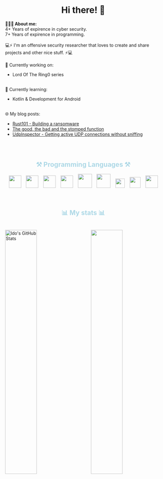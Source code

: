 <h1 align="center">Hi there! 👋</h1>
<b>👨🏻‍💻 About me:</b><br />
4+ Years of expirence in cyber security.<br />
7+ Years of expirence in programming.<br /><br />
💻⚡ I'm an offensive security researcher that loves to create and share projects and other nice stuff. ⚡💻
<br /><br />
💭 Currently working on: 
<ul>
  <li>Lord Of The Ring0 series</li>
</ul><br />
📙 Currently learning:
<ul>
  <li>Kotlin & Development for Android</li>
</ul><br />
<!-- 💡 Need help with: 
<ul>
  <li>things</li>
</ul><br /><br /> -->
🌐 My blog posts:
<ul>
  <li><a href="https://idov31.github.io/2022-05-07-rust101-rustomware/">Rust101 - Building a ransomware</a></li>
  <li><a href="https://idov31.github.io/2022-01-28-function-stomping/">The good, the bad and the stomped function</a></li>
  <li><a href="https://idov31.github.io/2021-08-19-list-udp-connections/">UdpInspector - Getting active UDP connections without sniffing</a></li>
</ul><br /><br />
<div align="center">
  <h2 style="color:lightblue">⚒️ Programming Languages ⚒️</h2>
    <code><img height="40" src="https://cdn.jsdelivr.net/gh/devicons/devicon/icons/cplusplus/cplusplus-original.svg"></code>&nbsp;&nbsp;&nbsp;
    <code><img height="40" src="https://upload.wikimedia.org/wikipedia/commons/1/18/C_Programming_Language.svg"></code>&nbsp;&nbsp;&nbsp;
    <code><img height="40" src="https://cdn.jsdelivr.net/gh/devicons/devicon/icons/csharp/csharp-original.svg"></code>&nbsp;&nbsp;&nbsp;
    <code><img height="40" src="https://cdn.jsdelivr.net/gh/devicons/devicon/icons/python/python-original.svg"></code>&nbsp;&nbsp;&nbsp;
    <code><img height="45" src="https://cdn.jsdelivr.net/gh/devicons/devicon/icons/go/go-original-wordmark.svg"></code>&nbsp;&nbsp;&nbsp;
    <code><img height="45" src="https://cdn.jsdelivr.net/gh/devicons/devicon/icons/java/java-original-wordmark.svg"></code>&nbsp;&nbsp;&nbsp;
    <code><img height="30" src="https://upload.wikimedia.org/wikipedia/commons/e/e3/Nim_logo.svg"></code>&nbsp;&nbsp;&nbsp;
    <code><img height="35" src="https://upload.wikimedia.org/wikipedia/commons/a/af/PowerShell_Core_6.0_icon.png"></code>&nbsp;&nbsp;&nbsp;
    <code><img height="40" src="https://cdn.jsdelivr.net/gh/devicons/devicon@latest/icons/rust/rust-plain.svg"></code>
</div>
<br /><br />
<h2 align="center" style="color:lightblue">📊 My stats 📊</h2><br />
<img width="45%" align="left" src="https://github-readme-stats.vercel.app/api?username=idov31&show_icons=true&line_height=29.9&theme=tokyonight" alt="Ido's GitHub Stats" />
<img width="45%" align="right" src="https://github-readme-streak-stats.herokuapp.com/?user=idov31&count_private=true&theme=tokyonight" />
